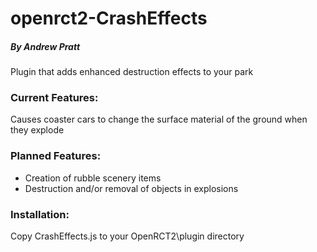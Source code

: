 # openrct2-CrashEffects
##### By Andrew Pratt
Plugin that adds enhanced destruction effects to your park

### Current Features:
Causes coaster cars to change the surface material of the ground when they explode

### Planned Features:
* Creation of rubble scenery items
* Destruction and/or removal of objects in explosions

### Installation:
Copy CrashEffects.js to your OpenRCT2\plugin directory
